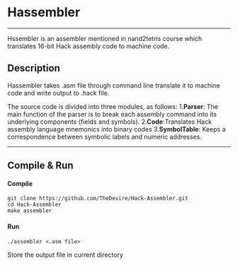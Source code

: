 # Hassembler 
---
Hssembler is an assembler mentioned in nand2tetris course which translates 16-bit Hack assembly code to machine code.

## Description
Hassembler takes .asm file through command line translate it to machine code and write output to .hack file.

The source code is divided into three modules, as follows:
1.**Parser**: The main function of the parser is to break each assembly command into its underlying components (fields and symbols).
2.**Code**:Translates Hack assembly language mnemonics into binary codes
3.**SymbolTable**: Keeps a correspondence between symbolic labels and numeric
addresses.

---
## Compile & Run
#### Compile
```
git clone https://github.com/TheDevire/Hack-Assembler.git
cd Hack-Assembler
make assembler
```
#### Run 
```
./assembler <.asm file>
```
Store the output file in current directory 

